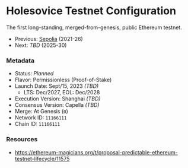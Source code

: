 # Holesovice Testnet Configuration

The first long-standing, merged-from-genesis, public Ethereum testnet.

* Previous: [Sepolia](https://github.com/eth-clients/sepolia) (2021-26)
* Next: _TBD_ (2025-30)

### Metadata

* Status: _Planned_
* Flavor: Permissionless (Proof-of-Stake)
* Launch Date: Sept/15, 2023 _(TBD)_
  * LTS: Dec/2027, EOL: Dec/2028
* Execution Version: Shanghai _(TBD)_
* Consensus Version: Capella _(TBD)_
* Merge: At Genesis (`0`)
* Network ID: `11166111`
* Chain ID: `11166111`

### Resources

* https://ethereum-magicians.org/t/proposal-predictable-ethereum-testnet-lifecycle/11575
